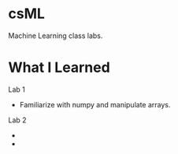 # csML
Machine Learning class labs. 


# What I Learned

Lab 1
* Familiarize with numpy and manipulate arrays.

Lab 2

* 
* 
